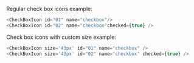 Regular check box icons example:

```js
<CheckBoxIcon id="01" name="checkbox"/>
<CheckBoxIcon id="02" name="checkbox"checked={true} />
```

Check box icons with custom size example:

```js
<CheckBoxIcon size='43px' id="01" name="checkbox" />
<CheckBoxIcon size='43px' id="02" name="checkbox" checked={true} />
```
